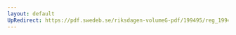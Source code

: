 ```yaml
---
layout: default
UpRedirect: https://pdf.swedeb.se/riksdagen-volumeG-pdf/199495/reg_199495/reg_199495_0036.pdf
---
```

